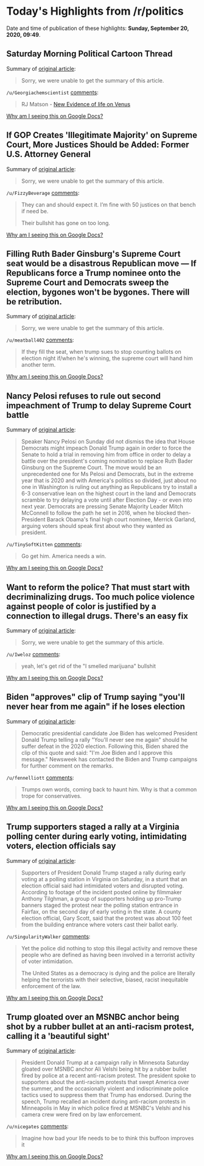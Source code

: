 # Today's Highlights from /r/politics

Date and time of publication of these highlights: **Sunday, September 20, 2020, 09:49**.

## Saturday Morning Political Cartoon Thread

Summary of [original article](https://www.reddit.com/r/politics/comments/ivutgx/saturday_morning_political_cartoon_thread/):

> Sorry, we were unable to get the summary of this article.

`/u/Georgiachemscientist` [comments](https://www.reddit.com/r/politics/comments/ivutgx/saturday_morning_political_cartoon_thread/):

> RJ Matson - [New Evidence of life on Venus](http://caglecartoons.com/sku/243360/)

[Why am I seeing this on Google Docs?](https://docs.google.com/document/d/1Dc6We63vOXIZsc0op-Bt4abqkYjXzOigalQqFxmvvbM/edit?usp=sharing)

## If GOP Creates 'Illegitimate Majority' on Supreme Court, More Justices Should be Added: Former U.S. Attorney General

Summary of [original article](https://www.newsweek.com/gop-supreme-court-eric-holder-1533125):

> Sorry, we were unable to get the summary of this article.

`/u/FizzyBeverage` [comments](https://www.reddit.com/r/politics/comments/iwcex2/if_gop_creates_illegitimate_majority_on_supreme/):

> They can and should expect it. I’m fine with 50 justices on that bench if need be. 
> 
> Their bullshit has gone on too long.

[Why am I seeing this on Google Docs?](https://docs.google.com/document/d/1Dc6We63vOXIZsc0op-Bt4abqkYjXzOigalQqFxmvvbM/edit?usp=sharing)

## Filling Ruth Bader Ginsburg's Supreme Court seat would be a disastrous Republican move — If Republicans force a Trump nominee onto the Supreme Court and Democrats sweep the election, bygones won't be bygones. There will be retribution.

Summary of [original article](https://www.usatoday.com/story/opinion/2020/09/20/ruth-bader-ginsburg-supreme-court-republicans-should-wait-column/5842050002/):

> Sorry, we were unable to get the summary of this article.

`/u/meatball402` [comments](https://www.reddit.com/r/politics/comments/iwd54h/filling_ruth_bader_ginsburgs_supreme_court_seat/):

> If they fill the seat, when trump sues to stop counting ballots on election night if/when he's winning, the supreme court will hand him another term.

[Why am I seeing this on Google Docs?](https://docs.google.com/document/d/1Dc6We63vOXIZsc0op-Bt4abqkYjXzOigalQqFxmvvbM/edit?usp=sharing)

## Nancy Pelosi refuses to rule out second impeachment of Trump to delay Supreme Court battle

Summary of [original article](https://www.independent.co.uk/news/world/americas/us-election/nancy-pelosi-refuses-rule-out-second-impeachment-trump-delay-supreme-court-battle-b507574.html):

> Speaker Nancy Pelosi on Sunday did not dismiss the idea that House Democrats might impeach Donald Trump again in order to force the Senate to hold a trial in removing him from office in order to delay a battle over the president's coming nomination to replace Ruth Bader Ginsburg on the Supreme Court. The move would be an unprecedented one for Ms Pelosi and Democrats, but in the extreme year that is 2020 and with America's politics so divided, just about no one in Washington is ruling out anything as Republicans try to install a 6-3 conservative lean on the highest court in the land and Democrats scramble to try delaying a vote until after Election Day - or even into next year. Democrats are pressing Senate Majority Leader Mitch McConnell to follow the path he set in 2016, when he blocked then-President Barack Obama's final high court nominee, Merrick Garland, arguing voters should speak first about who they wanted as president.

`/u/TinySoftKitten` [comments](https://www.reddit.com/r/politics/comments/iwf0ze/nancy_pelosi_refuses_to_rule_out_second/):

> Go get him. America needs a win.

[Why am I seeing this on Google Docs?](https://docs.google.com/document/d/1Dc6We63vOXIZsc0op-Bt4abqkYjXzOigalQqFxmvvbM/edit?usp=sharing)

## Want to reform the police? That must start with decriminalizing drugs. Too much police violence against people of color is justified by a connection to illegal drugs. There's an easy fix

Summary of [original article](https://www.salon.com/2020/09/20/want-to-reform-the-police-that-must-start-with-decriminalizing-drugs/):

> Sorry, we were unable to get the summary of this article.

`/u/Iweloz` [comments](https://www.reddit.com/r/politics/comments/iwcw0r/want_to_reform_the_police_that_must_start_with/):

> yeah, let's get rid of the "I smelled marijuana" bullshit

[Why am I seeing this on Google Docs?](https://docs.google.com/document/d/1Dc6We63vOXIZsc0op-Bt4abqkYjXzOigalQqFxmvvbM/edit?usp=sharing)

## Biden "approves" clip of Trump saying "you'll never hear from me again" if he loses election

Summary of [original article](https://www.newsweek.com/joe-biden-donald-trump-youll-never-see-me-again-1533123):

> Democratic presidential candidate Joe Biden has welcomed President Donald Trump telling a rally "You'll never see me again" should he suffer defeat in the 2020 election. Following this, Biden shared the clip of this quote and said: "I'm Joe Biden and I approve this message." Newsweek has contacted the Biden and Trump campaigns for further comment on the remarks.

`/u/fennelliott` [comments](https://www.reddit.com/r/politics/comments/iw9tpm/biden_approves_clip_of_trump_saying_youll_never/):

> Trumps own words, coming back to haunt him. Why is that a common trope for conservatives.

[Why am I seeing this on Google Docs?](https://docs.google.com/document/d/1Dc6We63vOXIZsc0op-Bt4abqkYjXzOigalQqFxmvvbM/edit?usp=sharing)

## Trump supporters staged a rally at a Virginia polling center during early voting, intimidating voters, election officials say

Summary of [original article](https://www.businessinsider.com/virginia-trump-supporters-intimidated-voters-disrupt-early-voting-2020-9):

> Supporters of President Donald Trump staged a rally during early voting at a polling station in Virginia on Saturday, in a stunt that an election official said had intimidated voters and disrupted voting. According to footage of the incident posted online by filmmaker Anthony Tilghman, a group of supporters holding up pro-Trump banners staged the protest near the polling station entrance in Fairfax, on the second day of early voting in the state. A county election official, Gary Scott, said that the protest was about 100 feet from the building entrance where voters cast their ballot early.

`/u/SingularityWalker` [comments](https://www.reddit.com/r/politics/comments/iwe209/trump_supporters_staged_a_rally_at_a_virginia/):

> Yet the police did nothing to stop this illegal activity and remove these people who are defined as having been involved in a terrorist activity of voter intimidation.
> 
> The United States as a democracy is dying and the police are literally helping the terrorists with their selective, biased, racist inequitable enforcement of the law.

[Why am I seeing this on Google Docs?](https://docs.google.com/document/d/1Dc6We63vOXIZsc0op-Bt4abqkYjXzOigalQqFxmvvbM/edit?usp=sharing)

## Trump gloated over an MSNBC anchor being shot by a rubber bullet at an anti-racism protest, calling it a 'beautiful sight'

Summary of [original article](https://www.businessinsider.com/trump-mocks-msnbc-anchor-shot-rubber-bullet-a-beautiful-sight-2020-9):

> President Donald Trump at a campaign rally in Minnesota Saturday gloated over MSNBC anchor Ali Velshi being hit by a rubber bullet fired by police at a recent anti-racism protest. The president spoke to supporters about the anti-racism protests that swept America over the summer, and the occasionally violent and indiscriminate police tactics used to suppress them that Trump has endorsed. During the speech, Trump recalled an incident during anti-racism protests in Minneapolis in May in which police fired at MSNBC's Velshi and his camera crew were fired on by law enforcement.

`/u/nicegates` [comments](https://www.reddit.com/r/politics/comments/iwbj1d/trump_gloated_over_an_msnbc_anchor_being_shot_by/):

> Imagine how bad your life needs to be to think this buffoon improves it

[Why am I seeing this on Google Docs?](https://docs.google.com/document/d/1Dc6We63vOXIZsc0op-Bt4abqkYjXzOigalQqFxmvvbM/edit?usp=sharing)

